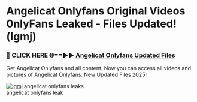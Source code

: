 # Angelicat Onlyfans Original Videos 0nlyFans Leaked - Files Updated! (lgmj)

<h3>🔴 CLICK HERE 🌐==►► <a href="https://tinyurl.com/2jnfzry5" rel="nofollow">Angelicat Onlyfans Updated Files</a></h3>

Get Angelicat Onlyfans and all content. Now you can access all videos and pictures of Angelicat Onlyfans. New Updated Files 2025!

[![lgmj](https://i.imgur.com/GyGTBgg.gif)](https://tinyurl.com/2jnfzry5)
angelicat onlyfans leaks<br>
angelicat onlyfans leak